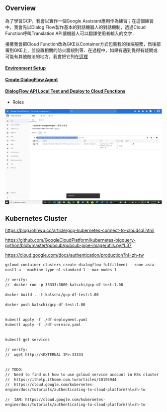 ## Overview

為了學習GCP，我會以實作一個Google Assistant應用作為練習；在這個練習中，我會先以Dialog Flow製作基本的對話機器人的對話機制，透過Cloud Function呼叫Translation API讓機器人可以翻譯使用者輸入的文字．

接著我會把Cloud Function改為GKE以Container方式包裝我的後端服務，然後部署到GKE上，並設置相關的防火牆規則等．在過程中，如果有遇到覺得有疑問或可能有其他做法的地方，我會把它列在[這裡](./to-be-investigated.md)

####    [Environment Setup](doc/env-setup.md)

####    [Create DialogFlow Agent](doc/dgflow-create-agent.md)

####    [DialogFlow API Local Test and Deploy to Cloud Functions](doc/dgflow-cloud-finctions.md)

-   Roles

<img src="doc/img/iam-role-cf-df.jpg"/>



## Kubernetes Cluster

https://blog.johnwu.cc/article/gcp-kubernetes-connect-to-cloudsql.html

https://github.com/GoogleCloudPlatform/kubernetes-bigquery-python/blob/master/pubsub/pubsub-pipe-image/utils.py#L37

https://cloud.google.com/docs/authentication/production?hl=zh-tw

```shell
gcloud container clusters create dialogflow-fulfillment --zone asia-east1-a --machine-type n1-standard-1 --max-nodes 1

// verify:
//  docker run -p 33333:3000 kalschi/gcp-df-test:1.00

docker build . -t kalschi/gcp-df-test:1.00

docker push kalschi/gcp-df-test:1.00  


kubectl apply -f ./df-deployment.yaml
kubectl apply -f ./df-service.yaml


kubectl get services

// verify:
//  wget http://<EXTERNAL IP>:33333


// TODO:
//  Need to find out how to use gcloud service account in K8s cluster
//  https://ithelp.ithome.com.tw/articles/10195944
//  https://cloud.google.com/kubernetes-engine/docs/tutorials/authenticating-to-cloud-platform?hl=zh-tw

//  IAM: https://cloud.google.com/kubernetes-engine/docs/tutorials/authenticating-to-cloud-platform?hl=zh-tw
```

